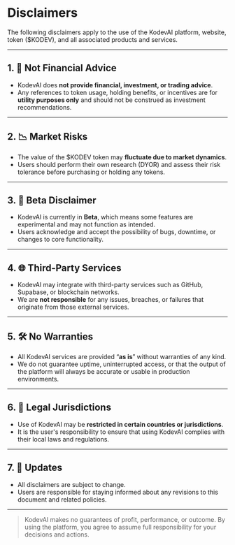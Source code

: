 # Disclaimers

The following disclaimers apply to the use of the KodevAI platform, website, token ($KODEV), and all associated products and services.

***

## 1. 🚫 Not Financial Advice

* KodevAI does **not provide financial, investment, or trading advice**.
* Any references to token usage, holding benefits, or incentives are for **utility purposes only** and should not be construed as investment recommendations.

***

## 2. 📉 Market Risks

* The value of the $KODEV token may **fluctuate due to market dynamics**.
* Users should perform their own research (DYOR) and assess their risk tolerance before purchasing or holding any tokens.

***

## 3. 🧪 Beta Disclaimer

* KodevAI is currently in **Beta**, which means some features are experimental and may not function as intended.
* Users acknowledge and accept the possibility of bugs, downtime, or changes to core functionality.

***

## 4. 🌐 Third-Party Services

* KodevAI may integrate with third-party services such as GitHub, Supabase, or blockchain networks.
* We are **not responsible** for any issues, breaches, or failures that originate from those external services.

***

## 5. 🛠️ No Warranties

* All KodevAI services are provided “**as is**” without warranties of any kind.
* We do not guarantee uptime, uninterrupted access, or that the output of the platform will always be accurate or usable in production environments.

***

## 6. 👮 Legal Jurisdictions

* Use of KodevAI may be **restricted in certain countries or jurisdictions**.
* It is the user's responsibility to ensure that using KodevAI complies with their local laws and regulations.

***

## 7. 🔄 Updates

* All disclaimers are subject to change.
* Users are responsible for staying informed about any revisions to this document and related policies.

***

> KodevAI makes no guarantees of profit, performance, or outcome. By using the platform, you agree to assume full responsibility for your decisions and actions.
